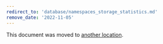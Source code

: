 ```yaml
---
redirect_to: 'database/namespaces_storage_statistics.md'
remove_date: '2022-11-05'
---
```


This document was moved to [another location](database/namespaces_storage_statistics.md).

<!-- This redirect file can be deleted after <2022-11-05>. -->
<!-- Redirects that point to other docs in the same project expire in three months. -->
<!-- Redirects that point to docs in a different project or site (for example, link is not relative and starts with `https:`) expire in one year. -->
<!-- Before deletion, see: https://docs.gitlab.com/ee/development/documentation/redirects.html -->
